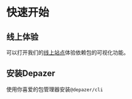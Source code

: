 # 快速开始

## 线上体验

可以打开我们的[线上站点](https://depazer.github.io/playground)体验依赖包的可视化功能。

## 安装Depazer

使用你喜爱的包管理器安装`@depazer/cli`
